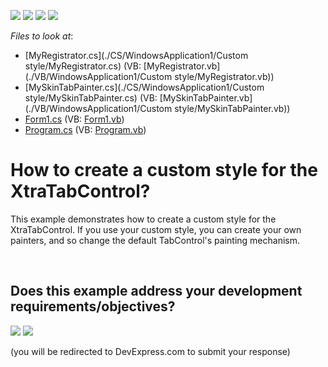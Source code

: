 <!-- default badges list -->
![](https://img.shields.io/endpoint?url=https://codecentral.devexpress.com/api/v1/VersionRange/128619657/10.1.4%2B)
[![](https://img.shields.io/badge/Open_in_DevExpress_Support_Center-FF7200?style=flat-square&logo=DevExpress&logoColor=white)](https://supportcenter.devexpress.com/ticket/details/E2775)
[![](https://img.shields.io/badge/📖_How_to_use_DevExpress_Examples-e9f6fc?style=flat-square)](https://docs.devexpress.com/GeneralInformation/403183)
[![](https://img.shields.io/badge/💬_Leave_Feedback-feecdd?style=flat-square)](#does-this-example-address-your-development-requirementsobjectives)
<!-- default badges end -->
<!-- default file list -->
*Files to look at*:

* [MyRegistrator.cs](./CS/WindowsApplication1/Custom style/MyRegistrator.cs) (VB: [MyRegistrator.vb](./VB/WindowsApplication1/Custom style/MyRegistrator.vb))
* [MySkinTabPainter.cs](./CS/WindowsApplication1/Custom style/MySkinTabPainter.cs) (VB: [MySkinTabPainter.vb](./VB/WindowsApplication1/Custom style/MySkinTabPainter.vb))
* [Form1.cs](./CS/WindowsApplication1/Form1.cs) (VB: [Form1.vb](./VB/WindowsApplication1/Form1.vb))
* [Program.cs](./CS/WindowsApplication1/Program.cs) (VB: [Program.vb](./VB/WindowsApplication1/Program.vb))
<!-- default file list end -->
# How to create a custom style for the XtraTabControl?


<p>This example demonstrates how to create a custom style for the XtraTabControl. If you use your custom style, you can create your own painters, and so change the default TabControl's painting mechanism.</p>

<br/>


<!-- feedback -->
## Does this example address your development requirements/objectives?

[<img src="https://www.devexpress.com/support/examples/i/yes-button.svg"/>](https://www.devexpress.com/support/examples/survey.xml?utm_source=github&utm_campaign=winforms-tab-control-custom-style&~~~was_helpful=yes) [<img src="https://www.devexpress.com/support/examples/i/no-button.svg"/>](https://www.devexpress.com/support/examples/survey.xml?utm_source=github&utm_campaign=winforms-tab-control-custom-style&~~~was_helpful=no)

(you will be redirected to DevExpress.com to submit your response)
<!-- feedback end -->
